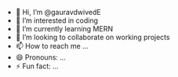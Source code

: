 - 👋 Hi, I’m @gauravdwivedE
- 👀 I’m interested in coding
- 🌱 I’m currently learning MERN
- 💞️ I’m looking to collaborate on working projects
- 📫 How to reach me ...
- 😄 Pronouns: ...
- ⚡ Fun fact: ...

<!---
gauravdwivedE/gauravdwivedE is a ✨ special ✨ repository because its `README.md` (this file) appears on your GitHub profile.
You can click the Preview link to take a look at your changes.
--->

